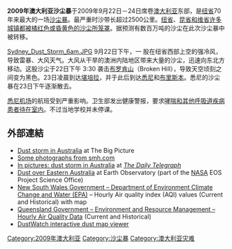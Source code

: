 **2009年澳大利亚沙尘暴**于2009年9月22日－24日席卷[澳大利亚](../Page/澳大利亚.md "wikilink")东部，是[纽省](../Page/新南威爾士州.md "wikilink")70年来最大的一场[沙尘暴](../Page/沙尘暴.md "wikilink")。最严重时沙带长超过2500公里。[纽省](../Page/新南威爾士州.md "wikilink")、[昆省和](https://zh.wikipedia.org/wiki/昆士蘭州 "wikilink")[维省许多城镇都被橘红色或昏黄色的沙尘所笼罩](../Page/維多利亞州.md "wikilink")。据预测有数百万吨的沙尘在此次沙尘暴中被转移。

[Sydney_Dust_Storm_6am.JPG](https://zh.wikipedia.org/wiki/File:Sydney_Dust_Storm_6am.JPG "fig:Sydney_Dust_Storm_6am.JPG")
9月22日下午，一 股在纽省西部上空的强冷风，导致雷暴、大风天气。大风从干旱的澳洲内陆地区带来大量的沙尘，迅速向东北方移动。这股沙尘于22日下午
3:30 袭击[布罗肯山](https://zh.wikipedia.org/wiki/布罗肯山 "wikilink")（Broken
Hill），导致天空顷刻之间变为黑色。23日凌晨到达[堪培拉](../Page/堪培拉.md "wikilink")，并于此后到达[悉尼](../Page/悉尼.md "wikilink")和[布里斯本](https://zh.wikipedia.org/wiki/布里斯本 "wikilink")。悉尼的沙尘暴在23日下午逐渐散去。

[悉尼机场](../Page/悉尼机场.md "wikilink")的航班受到严重影响。卫生部发出健康警报，要求[哮喘和其他呼吸道疾病患者待在室内](https://zh.wikipedia.org/wiki/哮喘 "wikilink")。不过当地学校并未停课。

## 外部連結

  - [Dust storm in
    Australia](http://www.boston.com/bigpicture/2009/09/dust_storm_in_australia.html)
    at The Big Picture
  - [Some photographs from
    smh.com](http://www.smh.com.au/photogallery/environment/dust-turns-sydney-sky-red/20090923-g0tw.html?selectedImage=0)
  - [In pictures: dust storm in
    Australia](http://www.dailytelegraph.com.au/news/gallery/gallery-e6frewxi-1225778417848)
    at *[The Daily
    Telegraph](https://zh.wikipedia.org/wiki/The_Daily_Telegraph_\(Australia\) "wikilink")*
  - [Dust over Eastern
    Australia](http://earthobservatory.nasa.gov/NaturalHazards/event.php?id=40275)
    at Earth Observatory (part of the
    [NASA](https://zh.wikipedia.org/wiki/NASA "wikilink") EOS Project
    Science Office)
  - [New South Wales Government – Department of Environment Climate
    Change and Water
    (EPA)](http://www.environment.nsw.gov.au/aqms/aqi.htm) – Hourly Air
    quality index (AQI) values (Current and Historical) with map
  - [Queensland Government – Environment and Resource Management –
    Hourly Air Quality
    Data](http://www.ehp.qld.gov.au/air/data/search.php) (Current and
    Historical)
  - [DustWatch interactive dust map
    viewer](https://web.archive.org/web/20130420152722/http://dustwatch.edu.au/index.php?option=com_content&view=article&id=43&Itemid=34)

[Category:2009年澳大利亚](https://zh.wikipedia.org/wiki/Category:2009年澳大利亚 "wikilink")
[Category:沙尘暴](https://zh.wikipedia.org/wiki/Category:沙尘暴 "wikilink")
[Category:澳大利亚灾难](https://zh.wikipedia.org/wiki/Category:澳大利亚灾难 "wikilink")